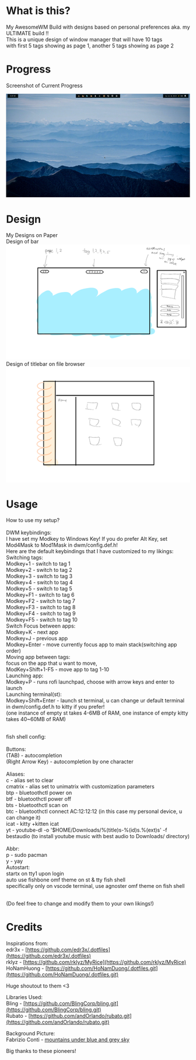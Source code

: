 # What is this?

My AwesomeWM Build with designs based on personal preferences aka. my ULTIMATE build !! <br/>
This is a unique design of window manager that will have 10 tags <br/>
with first 5 tags showing as page 1, another 5 tags showing as page 2

# Progress

Screenshot of Current Progress

![Current Progress](./.github/demo.gif)

# Design

My Designs on Paper <br/>
Design of bar
![Design of bar](./.github/design.png)
Design of titlebar on file browser
![Design of titlebar](./.github/booklet.png)

# Usage

How to use my setup?<br />
<br />
DWM keybindings:<br />
I have set my Modkey to Windows Key! If you do prefer Alt Key, set Mod4Mask to Mod1Mask in dwm/config.def.h!<br />
Here are the default keybindings that I have customized to my likings:<br />
Switching tags:<br />
Modkey+1 - switch to tag 1<br />
Modkey+2 - switch to tag 2<br />
Modkey+3 - switch to tag 3<br />
Modkey+4 - switch to tag 4<br />
Modkey+5 - switch to tag 5<br />
Modkey+F1 - switch to tag 6<br />
Modkey+F2 - switch to tag 7<br />
Modkey+F3 - switch to tag 8<br />
Modkey+F4 - switch to tag 9<br />
Modkey+F5 - switch to tag 10<br />
Switch Focus between apps:<br />
Modkey+K - next app<br />
Modkey+J - previous app<br />
Modkey+Enter - move currently focus app to main stack(switching app order)<br />
Moving app between tags:<br />
focus on the app that u want to move,<br />
ModKey+Shift+1-F5 - move app to tag 1-10<br />
Launching app:<br />
Modkey+P - runs rofi launchpad, choose with arrow keys and enter to launch<br />
Launching terminal(st):<br />
Modkey+Shift+Enter - launch st terminal, u can change ur default terminal in dwm/config.def.h to kitty if you prefer!<br />
(one instance of empty st takes 4-6MB of RAM, one instance of empty kitty takes 40~60MB of RAM)<br />
<br />

fish shell config:<br />
<br />
Buttons:<br />
(TAB) - autocompletion<br />
(Right Arrow Key) - autocompletion by one character<br />
<br/>
Aliases:<br />
c - alias set to clear<br />
cmatrix - alias set to unimatrix with customization parameters<br />
btp - bluetoothctl power on<br />
btf - bluetoothctl power off<br />
bts - bluetoothctl scan on<br />
btc - bluetoothctl connect AC:12:12:12 (in this case my personal device, u can change it)<br />
icat - kitty +kitten icat <br />
yt - youtube-dl -o '$HOME/Downloads/%(title)s-%(id)s.%(ext)s' -f bestaudio (to install youtube music with best audio to Downloads/ directory) <br />
<br />
Abbr:<br />
p - sudo pacman <br />
y - yay <br />
Autostart:<br />
startx on tty1 upon login<br />
auto use fishbone omf theme on st & tty fish shell<br />
specifically only on vscode terminal, use agnoster omf theme on fish shell<br />

<br />
(Do feel free to change and modify them to your own likings!)

# Credits

Inspirations from: <br/>
edr3x - [https://github.com/edr3x/.dotfiles](https://github.com/edr3x/.dotfiles) <br/>
rklyz - [https://github.com/rklyz/MyRice](https://github.com/rklyz/MyRice) <br/>
HoNamHuong - [https://github.com/HoNamDuong/.dotfiles.git](https://github.com/HoNamDuong/.dotfiles.git)

Huge shoutout to them <3

Libraries Used: <br/>
Bling - [https://github.com/BlingCorp/bling.git](https://github.com/BlingCorp/bling.git) <br/>
Rubato - [https://github.com/andOrlando/rubato.git](https://github.com/andOrlando/rubato.git) <br/>

Background Picture: <br/>
Fabrizio Conti - [mountains under blue and grey sky](https://unsplash.com/photos/_6LZtmrss08) <br/>

Big thanks to these pioneers!
